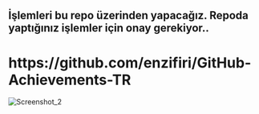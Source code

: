 ## İşlemleri bu repo üzerinden yapacağız. Repoda yaptığınız işlemler için onay gerekiyor..

<h1> https://github.com/enzifiri/GitHub-Achievements-TR </h1>

![Screenshot_2](https://github.com/enzifiri/Linux-ve-Nodelar-Hakkinda/assets/76253089/ab627c97-6658-4501-99e5-cc9e65def725)
